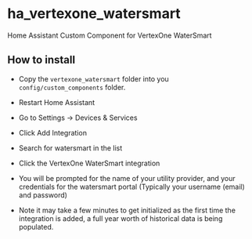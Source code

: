 # ha_vertexone_watersmart

Home Assistant Custom Component for VertexOne WaterSmart

## How to install

- Copy the `vertexone_watersmart` folder into you `config/custom_components` folder.

- Restart Home Assistant

- Go to Settings -> Devices & Services

- Click Add Integration

- Search for watersmart in the list

- Click the VertexOne WaterSmart integration

- You will be prompted for the name of your utility provider, and your credentials for the watersmart portal (Typically your username (email) and password)

- Note it may take a few minutes to get initialized as the first time the integration is added, a full year worth of historical data is being populated.